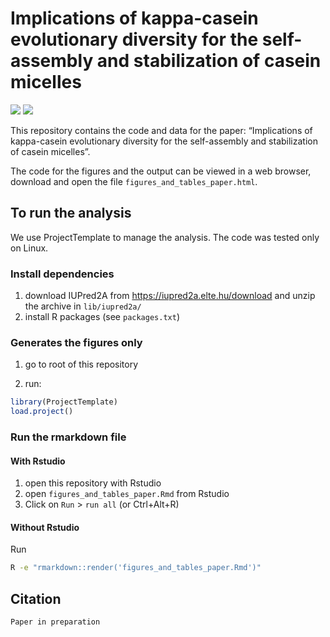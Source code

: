 
<!-- README.md is generated from README.Rmd. Please edit that file -->

# Implications of kappa-casein evolutionary diversity for the self-assembly and stabilization of casein micelles

![](https://img.shields.io/badge/R%20%3E=-3.4.4-green.svg)
![](https://img.shields.io/badge/Python%20%3E=-3-green.svg)

This repository contains the code and data for the paper: “Implications
of kappa-casein evolutionary diversity for the self-assembly and
stabilization of casein micelles”.

The code for the figures and the output can be viewed in a web browser,
download and open the file `figures_and_tables_paper.html`.

## To run the analysis

We use ProjectTemplate to manage the analysis. The code was tested only
on Linux.

### Install dependencies

1.  download IUPred2A from <https://iupred2a.elte.hu/download> and unzip
    the archive in `lib/iupred2a/`
2.  install R packages (see `packages.txt`)

### Generates the figures only

1.  go to root of this repository

2.  run:

<!-- end list -->

``` r
library(ProjectTemplate)
load.project()
```

### Run the rmarkdown file

#### With Rstudio

1.  open this repository with Rstudio
2.  open `figures_and_tables_paper.Rmd` from Rstudio
3.  Click on `Run` \> `run all` (or Ctrl+Alt+R)

#### Without Rstudio

Run

``` sh
R -e "rmarkdown::render('figures_and_tables_paper.Rmd')"
```

## Citation

    Paper in preparation
